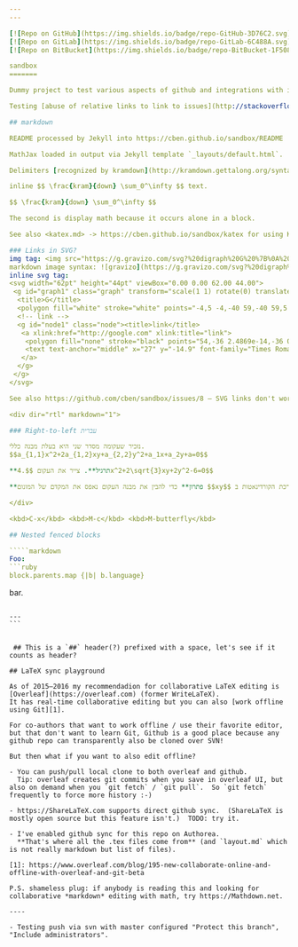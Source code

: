 ```yaml
---
---

[![Repo on GitHub](https://img.shields.io/badge/repo-GitHub-3D76C2.svg)](https://github.com/cben/sandbox)
[![Repo on GitLab](https://img.shields.io/badge/repo-GitLab-6C488A.svg)](https://gitlab.com/cben/sandbox)
[![Repo on BitBucket](https://img.shields.io/badge/repo-BitBucket-1F5081.svg)](https://bitbucket.org/cbensf/test-math)

sandbox
=======

Dummy project to test various aspects of github and integrations with it.

Testing [abuse of relative links to link to issues](http://stackoverflow.com/a/20829706/239657): [#1](/../../issues/1).

## markdown

README processed by Jekyll into https://cben.github.io/sandbox/README

MathJax loaded in output via Jekyll template `_layouts/default.html`.

Delimiters [recognized by kramdown](http://kramdown.gettalong.org/syntax.html#math-blocks):

inline $$ \frac{kram}{down} \sum_0^\infty $$ text.

$$ \frac{kram}{down} \sum_0^\infty $$

The second is display math because it occurs alone in a block.

See also <katex.md> -> https://cben.github.io/sandbox/katex for using KaTeX instead of MathJax.

### Links in SVG?
img tag: <img src="https://g.gravizo.com/svg?%20digraph%20G%20%7B%0A%20%20%20%20link%20%5Bshape%3Dbox%3B%20URL%3D%22http%3A%2F%2Fgoogle.com%22%5D%3B%0A%20%20%7D"></img>
markdown image syntax: ![gravizo](https://g.gravizo.com/svg?%20digraph%20G%20%7B%0A%20%20%20%20link%20%5Bshape%3Dbox%3B%20URL%3D%22http%3A%2F%2Fgoogle.com%22%5D%3B%0A%20%20%7D)
inline svg tag:
<svg width="62pt" height="44pt" viewBox="0.00 0.00 62.00 44.00">
 <g id="graph1" class="graph" transform="scale(1 1) rotate(0) translate(4 40)">
  <title>G</title>
  <polygon fill="white" stroke="white" points="-4,5 -4,-40 59,-40 59,5 -4,5"/>
  <!-- link -->
  <g id="node1" class="node"><title>link</title>
   <a xlink:href="http://google.com" xlink:title="link">
    <polygon fill="none" stroke="black" points="54,-36 2.4869e-14,-36 0,-1.77636e-14 54,-3.55271e-15 54,-36"/>
    <text text-anchor="middle" x="27" y="-14.9" font-family="Times Roman,serif" font-size="14.00">link</text>
   </a>
  </g>
 </g>
</svg>

See also https://github.com/cben/sandbox/issues/8 — SVG links don't work in issue comments either.

<div dir="rtl" markdown="1">

### Right-to-left עברית

נזכיר שעקומה מסדר שני היא בעלת מבנה כללי.
$$a_{1,1}x^2+2a_{1,2}xy+a_{2,2}y^2+a_1x+a_2y+a=0$$

**תרגיל**. צייר את העקום $$.4x^2+2\sqrt{3}xy+2y^2-6=0$$

**פתרון** כדי להבין את מבנה העקום נאפס את המקדם של המונום $$xy$$ באמצעות טרנספורמציה מתאימה בין מערכות קורדינאטות. לפי הנוסחא שפיתחנו בהרצאה,תמיד ניתן לסובב את מערכת הקורדינאטות ב $$\theta$$ מעלות נגד כיוון השעון ולקבל מערכת מתאימה $$O'$$ שבה העקום הוא בעל צורה קנונית. ...

</div>

<kbd>C-x</kbd> <kbd>M-c</kbd> <kbd>M-butterfly</kbd>

## Nested fenced blocks

`````markdown
Foo:
```ruby
block.parents.map {|b| b.language}
```
bar.
`````

---
```


 ## This is a `##` header(?) prefixed with a space, let's see if it counts as header?

## LaTeX sync playground

As of 2015–2016 my recommendadion for collaborative LaTeX editing is [Overleaf](https://overleaf.com) (former WriteLaTeX).
It has real-time collaborative editing but you can also [work offline using Git][1].

For co-authors that want to work offline / use their favorite editor, but that don't want to learn Git, Github is a good place because any github repo can transparently also be cloned over SVN!

But then what if you want to also edit offline?

- You can push/pull local clone to both overleaf and github.
  Tip: overleaf creates git commits when you save in overleaf UI, but also on demand when you `git fetch` / `git pull`.  So `git fetch` frequently to force more history :-)

- https://ShareLaTeX.com supports direct github sync.  (ShareLaTeX is mostly open source but this feature isn't.)  TODO: try it.

- I've enabled github sync for this repo on Authorea.
  **That's where all the .tex files come from** (and `layout.md` which is not really markdown but list of files).

[1]: https://www.overleaf.com/blog/195-new-collaborate-online-and-offline-with-overleaf-and-git-beta

P.S. shameless plug: if anybody is reading this and looking for collaborative *markdown* editing with math, try https://Mathdown.net.

----

- Testing push via svn with master configured "Protect this branch", "Include administrators".
